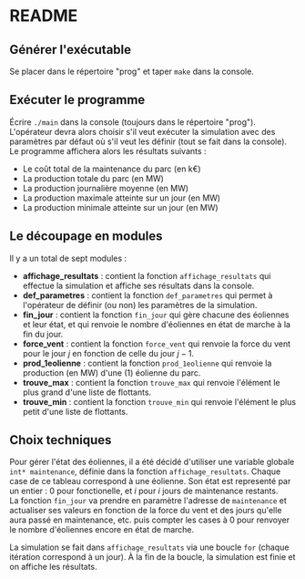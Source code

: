 # README

## Générer l'exécutable
Se placer dans le répertoire "prog" et taper `make` dans la console.

## Exécuter le programme
Écrire `./main` dans la console (toujours dans le répertoire "prog").  
L'opérateur devra alors choisir s'il veut exécuter la simulation avec des paramètres par défaut où s'il veut les définir (tout se fait dans la console). Le programme affichera alors les résultats suivants :
- Le coût total de la maintenance du parc (en k€)
- La production totale du parc (en MW)
- La production journalière moyenne (en MW)
- La production maximale atteinte sur un jour (en MW)
- La production minimale atteinte sur un jour (en MW)  

## Le découpage en modules
Il y a un total de sept modules :
- **affichage_resultats** : contient la fonction `affichage_resultats` qui effectue la simulation et affiche ses résultats dans la console. 
- **def_parametres** : contient la fonction `def_parametres` qui permet à l'opérateur de définir (ou non) les paramètres de la simulation.
- **fin_jour** : contient la fonction `fin_jour` qui gère chacune des éoliennes et leur état, et qui renvoie le nombre d'éoliennes en état de marche à la fin du jour.
- **force_vent** : contient la fonction `force_vent` qui renvoie la force du vent pour le jour $j$ en fonction de celle du jour $j-1$.
- **prod_1eolienne** : contient la fonction `prod_1eolienne` qui renvoie la production (en MW) d'une (1) éolienne du parc.
- **trouve_max** : contient la fonction `trouve_max` qui renvoie l'élément le plus grand d'une liste de flottants.
- **trouve_min** : contient la fonction `trouve_min` qui renvoie l'élément le plus petit d'une liste de flottants.

## Choix techniques
Pour gérer l'état des éoliennes, il a été décidé d'utiliser une variable globale `int* maintenance`, définie dans la fonction `affichage_resultats`. Chaque case de ce tableau correspond à une éolienne. Son état est representé par un entier : $0$ pour fonctionelle, et $i$ pour $i$ jours de maintenance restants.  
La fonction `fin_jour` va prendre en paramètre l'adresse de `maintenance` et actualiser ses valeurs en fonction de la force du vent et des jours qu'elle aura passé en maintenance, etc. puis compter les cases à $0$ pour renvoyer le nombre d'éoliennes encore en état de marche.

La simulation se fait dans `affichage_resultats` via une boucle `for` (chaque itération correspond à un jour). À la fin de la boucle, la simulation est finie et on affiche les résultats.
